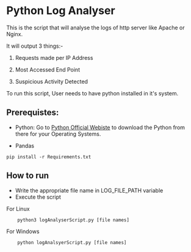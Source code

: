 # Python Log Analyser

This is the script that will analyse the logs of http server like Apache or Nginx.

It will output 3 things:-

1. Requests made per IP Address

2. Most Accessed End Point

3. Suspicious Activity Detected

To run this script, User needs to have python installed in it's system. 

## Prerequistes:

- Python: Go to [Python Official Webiste](https://www.python.org/downloads/) to download the Python from there for your Operating Systems.

- Pandas
```
pip install -r Requirements.txt
```

## How to run

- Write the appropriate file name in LOG_FILE_PATH variable
- Execute the script

For Linux
```
    python3 logAnalyserScript.py [file names]
```

For Windows
```
    python logAnalsyerScript.py [file names]
```